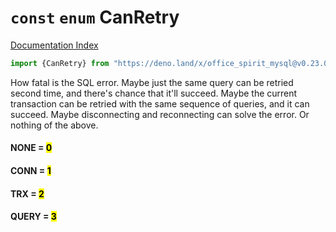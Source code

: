 # `const` `enum` CanRetry

[Documentation Index](../README.md)

```ts
import {CanRetry} from "https://deno.land/x/office_spirit_mysql@v0.23.0/mod.ts"
```

How fatal is the SQL error. Maybe just the same query can be retried second time, and there's chance that it'll succeed.
Maybe the current transaction can be retried with the same sequence of queries, and it can succeed.
Maybe disconnecting and reconnecting can solve the error.
Or nothing of the above.

#### NONE = <mark>0</mark>



#### CONN = <mark>1</mark>



#### TRX = <mark>2</mark>



#### QUERY = <mark>3</mark>



